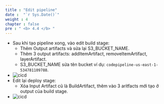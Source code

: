 ```yaml
---
title : "Edit pipeline"
date :  "`r Sys.Date()`" 
weight : 4
chapter : false
pre : " <b> 4.4 </b> "
---
```

* Sau khi tạo pipeline xong, vào edit build stage:
    * Thêm Output artifacts và sửa lại S3_BUCKET_NAME.
    * Thêm 3 output artifacts: addItemArtifact, removeItemArtifact, layerArtifact.
    * S3_BUCKET_NAME sửa tên bucket ví dụ: ```codepipeline-us-east-1-534781109788```.
* ![cicd](/workshop-aws-card-clash-7/images/4.s3/4.16.png) 
* Edit lại deploy stage:
    * Xóa Input Artifact cũ là BuildArtifact, thêm vào 3 aritfacts mới tạo ở output của build stage.
* ![cicd](/workshop-aws-card-clash-7/images/4.s3/4.17.png) 




